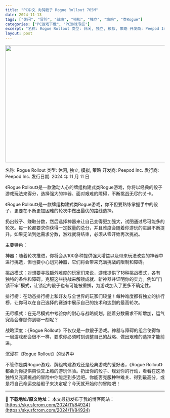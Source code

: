 ```yaml
---
title: "PC中文 肉鸽骰子 Rogue Rollout 705M"
date: 2024-11-13
tags: ["休闲", "冒险", "战略", "模拟", "独立", "策略", "类Rogue"]
categories: ["PC游戏下载", "PC游戏专区"]
excerpt: "名称: Rogue Rollout 类型: 休闲, 独立, 模拟, 策略 开发商: Peepod Inc. 发行商: Peepod Inc. 发行日期: 2024 年 11 月 11 日 《Rogue Rollout》是一款激动人心的牌组构建式类Rogue游戏，你将以经典的骰子游戏玩法来得分，选择强&hellip;"
layout: post
---
```


<img class="aligncenter size-full wp-image-84925" src="https://sky.sfcrom.com/wp-content/uploads/2024/11/2024111307353883.webp" alt="" width="660" height="370" />

名称: Rogue Rollout
类型: 休闲, 独立, 模拟, 策略
开发商: Peepod Inc.
发行商: Peepod Inc.
发行日期: 2024 年 11 月 11 日

《Rogue Rollout》是一款激动人心的牌组构建式类Rogue游戏，你将以经典的骰子游戏玩法来得分，选择强大的神器、面对艰难的障碍，不断挑战无尽的关卡。

《Rogue Rollout》是一款牌组构建式类Rogue游戏，你不但要熟练掌握手中的骰子，更要在不断更加困难的轮次中做出最优的路线选择。

扔出骰子、赚取分数，然后选择神器来让自己变得更加强大，试图通过尽可能多的轮次。每一轮都要求你获得一定数量的总分，并且难度会随着你游玩的进展不断提升。如果无法到达需求分数，游戏就将结束，必须从零开始再次挑战。

主要特色：

神器：随着轮次推进，你将会从100多种提供强大增益以及带来玩法改变的神器中进行挑选，但也要小心诅咒神器，它们将会带来充满挑战的限制和障碍。

挑战模式：对想要寻找额外难度的玩家们来说，游戏提供了18种挑战模式，各有独特的条件和障碍。克服这些挑战来解锁成就、新神器并证明你的实力。例如“门锁不牢”模式，让锁定的骰子也有可能被重掷，为游戏加入了更多不确定性。

排行榜：在动态排行榜上和好友与全世界的玩家们较量！每种难度都有独立的排行榜，让你可以在自己选择的赛道中展示自己的技术和达到的最高轮次。

无尽模式：在无尽模式中考验你的耐心与战略规划。随着分数需求不断增加，运气究竟会眷顾你到哪一刻呢？

战略深度：《Rogue Rollout》不仅仅是一款骰子游戏。神器与障碍的组合使得每一局游戏都会很不一样，要求你必须时刻调整自己的战略、做出艰难的选择才能前进。

沉浸在《Rogue Rollout》的世界中

不管你是类Rogue游戏、牌组构建游戏还是经典游戏的爱好者，《Rogue Rollout》都会为你提供爽快又上瘾的游玩体验。扔出你的骰子、规划你的行动，看看在这场独特又充满挑战的冒险中你能走到多远吧。你能否克服种种难关、得到最高分，或是将自己命运交给骰子来决定呢？今天就开始你的冒险吧！

---
📖 **下载地址/原文地址：** 本文最初发布于我的博客网站：[https://sky.sfcrom.com/2024/11/84924](https://sky.sfcrom.com/2024/11/84924)
